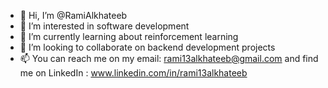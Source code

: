 - 👋 Hi, I’m @RamiAlkhateeb
- 👀 I’m interested in software development
- 🌱 I’m currently learning about reinforcement learning
- 💞️ I’m looking to collaborate on backend development projects
- 📫 You can reach me on my email: rami13alkhateeb@gmail.com and find me on LinkedIn : www.linkedin.com/in/rami13alkhateeb 

<!---
RamiAlkhateeb/RamiAlkhateeb is a ✨ special ✨ repository because its `README.md` (this file) appears on your GitHub profile.
You can click the Preview link to take a look at your changes.
--->

